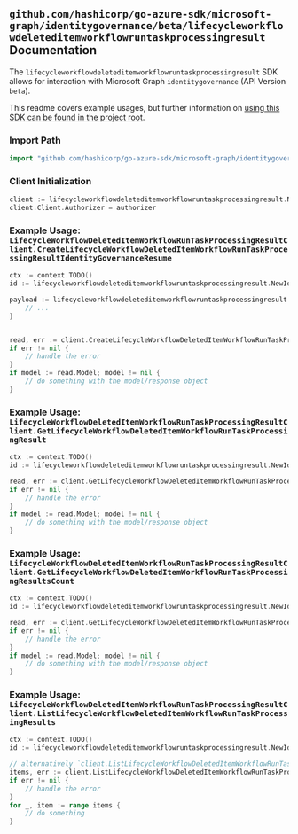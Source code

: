 
## `github.com/hashicorp/go-azure-sdk/microsoft-graph/identitygovernance/beta/lifecycleworkflowdeleteditemworkflowruntaskprocessingresult` Documentation

The `lifecycleworkflowdeleteditemworkflowruntaskprocessingresult` SDK allows for interaction with Microsoft Graph `identitygovernance` (API Version `beta`).

This readme covers example usages, but further information on [using this SDK can be found in the project root](https://github.com/hashicorp/go-azure-sdk/tree/main/docs).

### Import Path

```go
import "github.com/hashicorp/go-azure-sdk/microsoft-graph/identitygovernance/beta/lifecycleworkflowdeleteditemworkflowruntaskprocessingresult"
```


### Client Initialization

```go
client := lifecycleworkflowdeleteditemworkflowruntaskprocessingresult.NewLifecycleWorkflowDeletedItemWorkflowRunTaskProcessingResultClientWithBaseURI("https://graph.microsoft.com")
client.Client.Authorizer = authorizer
```


### Example Usage: `LifecycleWorkflowDeletedItemWorkflowRunTaskProcessingResultClient.CreateLifecycleWorkflowDeletedItemWorkflowRunTaskProcessingResultIdentityGovernanceResume`

```go
ctx := context.TODO()
id := lifecycleworkflowdeleteditemworkflowruntaskprocessingresult.NewIdentityGovernanceLifecycleWorkflowDeletedItemWorkflowIdRunIdTaskProcessingResultID("workflowId", "runId", "taskProcessingResultId")

payload := lifecycleworkflowdeleteditemworkflowruntaskprocessingresult.CreateLifecycleWorkflowDeletedItemWorkflowRunTaskProcessingResultIdentityGovernanceResumeRequest{
	// ...
}


read, err := client.CreateLifecycleWorkflowDeletedItemWorkflowRunTaskProcessingResultIdentityGovernanceResume(ctx, id, payload, lifecycleworkflowdeleteditemworkflowruntaskprocessingresult.DefaultCreateLifecycleWorkflowDeletedItemWorkflowRunTaskProcessingResultIdentityGovernanceResumeOperationOptions())
if err != nil {
	// handle the error
}
if model := read.Model; model != nil {
	// do something with the model/response object
}
```


### Example Usage: `LifecycleWorkflowDeletedItemWorkflowRunTaskProcessingResultClient.GetLifecycleWorkflowDeletedItemWorkflowRunTaskProcessingResult`

```go
ctx := context.TODO()
id := lifecycleworkflowdeleteditemworkflowruntaskprocessingresult.NewIdentityGovernanceLifecycleWorkflowDeletedItemWorkflowIdRunIdTaskProcessingResultID("workflowId", "runId", "taskProcessingResultId")

read, err := client.GetLifecycleWorkflowDeletedItemWorkflowRunTaskProcessingResult(ctx, id, lifecycleworkflowdeleteditemworkflowruntaskprocessingresult.DefaultGetLifecycleWorkflowDeletedItemWorkflowRunTaskProcessingResultOperationOptions())
if err != nil {
	// handle the error
}
if model := read.Model; model != nil {
	// do something with the model/response object
}
```


### Example Usage: `LifecycleWorkflowDeletedItemWorkflowRunTaskProcessingResultClient.GetLifecycleWorkflowDeletedItemWorkflowRunTaskProcessingResultsCount`

```go
ctx := context.TODO()
id := lifecycleworkflowdeleteditemworkflowruntaskprocessingresult.NewIdentityGovernanceLifecycleWorkflowDeletedItemWorkflowIdRunID("workflowId", "runId")

read, err := client.GetLifecycleWorkflowDeletedItemWorkflowRunTaskProcessingResultsCount(ctx, id, lifecycleworkflowdeleteditemworkflowruntaskprocessingresult.DefaultGetLifecycleWorkflowDeletedItemWorkflowRunTaskProcessingResultsCountOperationOptions())
if err != nil {
	// handle the error
}
if model := read.Model; model != nil {
	// do something with the model/response object
}
```


### Example Usage: `LifecycleWorkflowDeletedItemWorkflowRunTaskProcessingResultClient.ListLifecycleWorkflowDeletedItemWorkflowRunTaskProcessingResults`

```go
ctx := context.TODO()
id := lifecycleworkflowdeleteditemworkflowruntaskprocessingresult.NewIdentityGovernanceLifecycleWorkflowDeletedItemWorkflowIdRunID("workflowId", "runId")

// alternatively `client.ListLifecycleWorkflowDeletedItemWorkflowRunTaskProcessingResults(ctx, id, lifecycleworkflowdeleteditemworkflowruntaskprocessingresult.DefaultListLifecycleWorkflowDeletedItemWorkflowRunTaskProcessingResultsOperationOptions())` can be used to do batched pagination
items, err := client.ListLifecycleWorkflowDeletedItemWorkflowRunTaskProcessingResultsComplete(ctx, id, lifecycleworkflowdeleteditemworkflowruntaskprocessingresult.DefaultListLifecycleWorkflowDeletedItemWorkflowRunTaskProcessingResultsOperationOptions())
if err != nil {
	// handle the error
}
for _, item := range items {
	// do something
}
```
